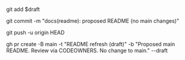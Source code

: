 git add $draft

git commit -m "docs(readme): proposed README (no main changes)"

git push -u origin HEAD

gh pr create -B main -t "README refresh (draft)" -b "Proposed main README. Review via CODEOWNERS. No change to main." --draft




